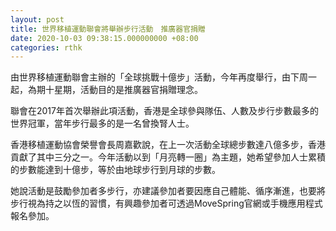 ```yaml
---
layout: post
title: 世界移植運動聯會將舉辦步行活動　推廣器官捐贈
date: 2020-10-03 09:38:15.000000000 +08:00
categories: rthk
---
```


由世界移植運動聯會主辦的「全球挑戰十億步」活動，今年再度舉行，由下周一起，為期十星期，活動目的是推廣器官捐贈理念。

聯會在2017年首次舉辦此項活動，香港是全球參與隊伍、人數及步行步數最多的世界冠軍，當年步行最多的是一名曾換腎人士。

香港移植運動協會榮譽會長周嘉歡說，在上一次活動全球總步數達八億多步，香港貢獻了其中三分之一。今年活動以到「月亮轉一圈」為主題，她希望參加人士累積的步數能達到十億步，等於由地球步行到月球的步數。

她說活動是鼓勵參加者多步行，亦建議參加者要因應自己體能、循序漸進，也要將步行視為持之以恆的習慣，有興趣參加者可透過MoveSpring官網或手機應用程式報名參加。
